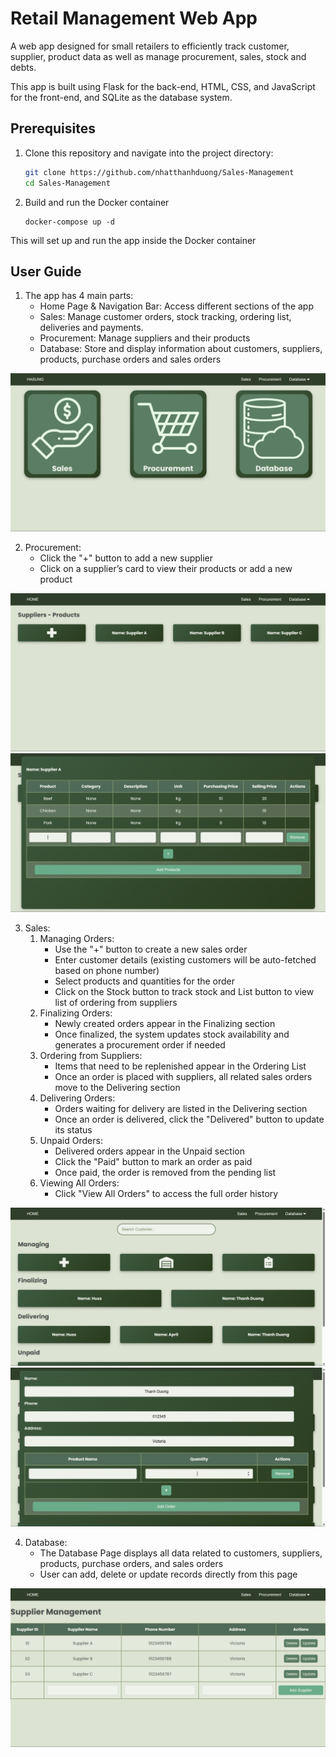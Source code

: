 # Retail Management Web App
A web app designed for small retailers to efficiently track customer, supplier, product data as well as manage procurement, sales, stock and debts.

This app is built using Flask for the back-end, HTML, CSS, and JavaScript for the front-end, and SQLite as the database system.

## Prerequisites

1. Clone this repository and navigate into the project directory:

   ```bash
   git clone https://github.com/nhatthanhduong/Sales-Management
   cd Sales-Management
   ```
2. Build and run the Docker container
    ```shell
    docker-compose up -d
    ```
This will set up and run the app inside the Docker container

## User Guide

1. The app has 4 main parts:
    - Home Page & Navigation Bar: Access different sections of the app
    - Sales: Manage customer orders, stock tracking, ordering list, deliveries and payments.
    - Procurement: Manage suppliers and their products
    - Database: Store and display information about customers, suppliers, products, purchase orders and sales orders

![image](https://github.com/nhatthanhduong/Sales-Management/blob/master/user_guide/home.png)

2. Procurement:
    - Click the "+" button to add a new supplier
    - Click on a supplier’s card to view their products or add a new product

![image](https://github.com/nhatthanhduong/Sales-Management/blob/master/user_guide/procurement.png)
![image](https://github.com/nhatthanhduong/Sales-Management/blob/master/user_guide/procurement_add.png)

3. Sales:
    1. Managing Orders:
        - Use the "+" button to create a new sales order
        - Enter customer details (existing customers will be auto-fetched based on phone number)
        - Select products and quantities for the order
        - Click on the Stock button to track stock and List button to view list of ordering from suppliers
    2. Finalizing Orders:
        - Newly created orders appear in the Finalizing section
        - Once finalized, the system updates stock availability and generates a procurement order if needed
    3. Ordering from Suppliers:
        - Items that need to be replenished appear in the Ordering List
        - Once an order is placed with suppliers, all related sales orders move to the Delivering section
    4. Delivering Orders:
        - Orders waiting for delivery are listed in the Delivering section
        - Once an order is delivered, click the "Delivered" button to update its status
    5. Unpaid Orders:
        - Delivered orders appear in the Unpaid section
        - Click the "Paid" button to mark an order as paid
        - Once paid, the order is removed from the pending list
    6. Viewing All Orders: 
        - Click "View All Orders" to access the full order history

![image](https://github.com/nhatthanhduong/Sales-Management/blob/master/user_guide/sales.png)
![image](https://github.com/nhatthanhduong/Sales-Management/blob/master/user_guide/sales_add.png)

4. Database:
    - The Database Page displays all data related to customers, suppliers, products, purchase orders, and sales orders
    - User can add, delete or update records directly from this page

![image](https://github.com/nhatthanhduong/Sales-Management/blob/master/user_guide/database.png)



